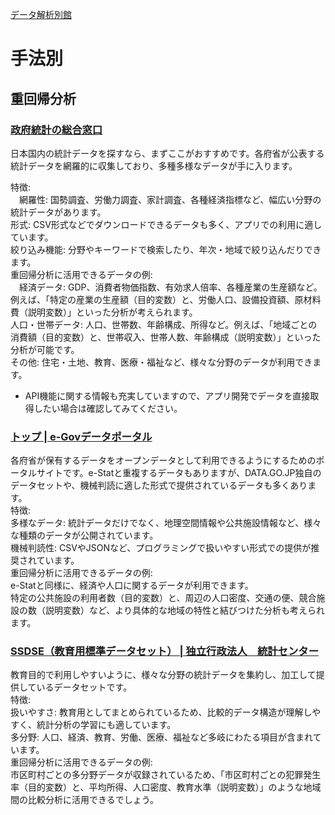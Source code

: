 [データ解析別館](https://www.math.sci.ehime-u.ac.jp/~matsuura/2021pro2/dataset.html)  
# 手法別
## 重回帰分析
### [政府統計の総合窓口](https://www.e-stat.go.jp/)  
日本国内の統計データを探すなら、まずここがおすすめです。各府省が公表する統計データを網羅的に収集しており、多種多様なデータが手に入ります。

特徴:  
　網羅性: 国勢調査、労働力調査、家計調査、各種経済指標など、幅広い分野の統計データがあります。  
形式: CSV形式などでダウンロードできるデータも多く、アプリでの利用に適しています。  
絞り込み機能: 分野やキーワードで検索したり、年次・地域で絞り込んだりできます。  
重回帰分析に活用できるデータの例:  
　経済データ: GDP、消費者物価指数、有効求人倍率、各種産業の生産額など。  
例えば、「特定の産業の生産額（目的変数）と、労働人口、設備投資額、原材料費（説明変数）」といった分析が考えられます。  
人口・世帯データ: 人口、世帯数、年齢構成、所得など。例えば、「地域ごとの消費額（目的変数）と、世帯収入、世帯人数、年齢構成（説明変数）」といった分析が可能です。  
その他: 住宅・土地、教育、医療・福祉など、様々な分野のデータが利用できます。
* API機能に関する情報も充実していますので、アプリ開発でデータを直接取得したい場合は確認してみてください。


### [トップ | e-Govデータポータル](https://data.e-gov.go.jp/info/ja)  
各府省が保有するデータをオープンデータとして利用できるようにするためのポータルサイトです。e-Statと重複するデータもありますが、DATA.GO.JP独自のデータセットや、機械判読に適した形式で提供されているデータも多くあります。      
特徴:  
多様なデータ: 統計データだけでなく、地理空間情報や公共施設情報など、様々な種類のデータが公開されています。  
機械判読性: CSVやJSONなど、プログラミングで扱いやすい形式での提供が推奨されています。  
重回帰分析に活用できるデータの例:  
e-Statと同様に、経済や人口に関するデータが利用できます。  
特定の公共施設の利用者数（目的変数）と、周辺の人口密度、交通の便、競合施設の数（説明変数）など、より具体的な地域の特性と結びつけた分析も考えられます。

### [SSDSE（教育用標準データセット） | 独立行政法人　統計センター](https://www.nstac.go.jp/use/literacy/ssdse/)
教育目的で利用しやすいように、様々な分野の統計データを集約し、加工して提供しているデータセットです。  
特徴:  
扱いやすさ: 教育用としてまとめられているため、比較的データ構造が理解しやすく、統計分析の学習にも適しています。  
多分野: 人口、経済、教育、労働、医療、福祉など多岐にわたる項目が含まれています。  
重回帰分析に活用できるデータの例:  
市区町村ごとの多分野データが収録されているため、「市区町村ごとの犯罪発生率（目的変数）と、平均所得、人口密度、教育水準（説明変数）」のような地域間の比較分析に活用できるでしょう。

